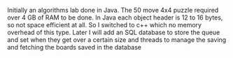 Initially an algorithms lab done in Java. The 50 move 4x4 puzzle required over 4 GB of RAM to be done.
In Java each object header is 12 to 16 bytes, so not space efficient at all.
So I switched to c++ which no memory overhead of this type.
Later I will add an SQL database to store the queue and set when they get over a certain size 
and threads to manage the saving and fetching the boards saved in the database